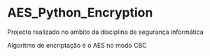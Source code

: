# AES_Python_Encryption
Projecto realizado no ambito da disciplina de segurança informática

Algoritmo de encriptação é o AES no modo CBC
